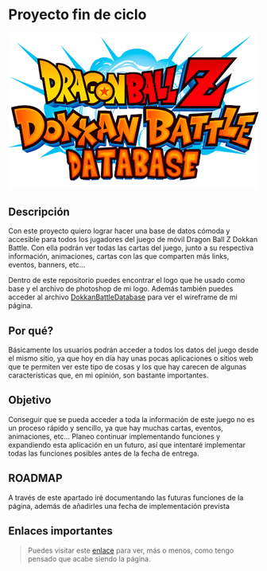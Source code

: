 # Proyecto fin de ciclo

![logo](./database_dokkan_battle/src/assets/logoDatabase.png)

## Descripción

Con este proyecto quiero lograr hacer una base de datos cómoda y accesible para todos los jugadores del juego de móvil Dragon Ball Z Dokkan Battle. Con ella podrán ver todas las cartas del juego, junto a su respectiva información, animaciones, cartas con las que comparten más links, eventos, banners, etc…

Dentro de este repositorio puedes encontrar el logo que he usado como base y el archivo de photoshop de mi logo. Además también puedes acceder al archivo [DokkanBattleDatabase](DokkanBattleDatabase.pdf) para ver el wireframe de mi página.

## Por qué?

Básicamente los usuarios podrán acceder a todos los datos del juego desde el mismo sitio, ya que hoy en día hay unas pocas aplicaciones o sitios web que te permiten ver este tipo de cosas y los que hay carecen de algunas características que, en mi opinión, son bastante importantes.

## Objetivo

Conseguir que se pueda acceder a toda la información de este juego no es un proceso rápido y sencillo, ya que hay muchas cartas, eventos, animaciones, etc… Planeo continuar implementando funciones y expandiendo esta aplicación en un futuro, así que intentaré implementar todas las funciones posibles antes de la fecha de entrega.

## ROADMAP

A través de este apartado iré documentando las futuras funciones de la página, además de añadirles una fecha de implementación prevista

## Enlaces importantes

> Puedes visitar este [enlace](https://www.figma.com/design/AHmHulmTDvxvst44m947ur/Dokkan-Battle-Database?node-id=601%3A7&t=BI2UnGOKhrHX7gmC-1) para ver, más o menos, como tengo pensado que acabe siendo la página.
